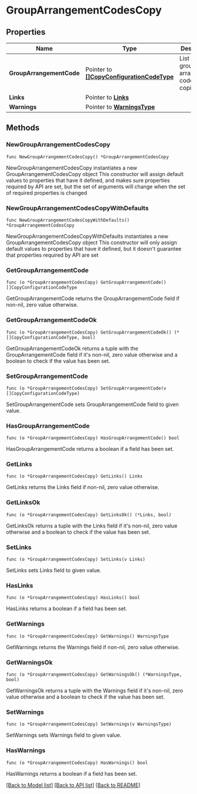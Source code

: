 # GroupArrangementCodesCopy

## Properties

Name | Type | Description | Notes
------------ | ------------- | ------------- | -------------
**GroupArrangementCode** | Pointer to [**[]CopyConfigurationCodeType**](CopyConfigurationCodeType.md) | List of the group arrangement codes to be copied. | [optional] 
**Links** | Pointer to [**Links**](Links.md) |  | [optional] 
**Warnings** | Pointer to [**WarningsType**](WarningsType.md) |  | [optional] 

## Methods

### NewGroupArrangementCodesCopy

`func NewGroupArrangementCodesCopy() *GroupArrangementCodesCopy`

NewGroupArrangementCodesCopy instantiates a new GroupArrangementCodesCopy object
This constructor will assign default values to properties that have it defined,
and makes sure properties required by API are set, but the set of arguments
will change when the set of required properties is changed

### NewGroupArrangementCodesCopyWithDefaults

`func NewGroupArrangementCodesCopyWithDefaults() *GroupArrangementCodesCopy`

NewGroupArrangementCodesCopyWithDefaults instantiates a new GroupArrangementCodesCopy object
This constructor will only assign default values to properties that have it defined,
but it doesn't guarantee that properties required by API are set

### GetGroupArrangementCode

`func (o *GroupArrangementCodesCopy) GetGroupArrangementCode() []CopyConfigurationCodeType`

GetGroupArrangementCode returns the GroupArrangementCode field if non-nil, zero value otherwise.

### GetGroupArrangementCodeOk

`func (o *GroupArrangementCodesCopy) GetGroupArrangementCodeOk() (*[]CopyConfigurationCodeType, bool)`

GetGroupArrangementCodeOk returns a tuple with the GroupArrangementCode field if it's non-nil, zero value otherwise
and a boolean to check if the value has been set.

### SetGroupArrangementCode

`func (o *GroupArrangementCodesCopy) SetGroupArrangementCode(v []CopyConfigurationCodeType)`

SetGroupArrangementCode sets GroupArrangementCode field to given value.

### HasGroupArrangementCode

`func (o *GroupArrangementCodesCopy) HasGroupArrangementCode() bool`

HasGroupArrangementCode returns a boolean if a field has been set.

### GetLinks

`func (o *GroupArrangementCodesCopy) GetLinks() Links`

GetLinks returns the Links field if non-nil, zero value otherwise.

### GetLinksOk

`func (o *GroupArrangementCodesCopy) GetLinksOk() (*Links, bool)`

GetLinksOk returns a tuple with the Links field if it's non-nil, zero value otherwise
and a boolean to check if the value has been set.

### SetLinks

`func (o *GroupArrangementCodesCopy) SetLinks(v Links)`

SetLinks sets Links field to given value.

### HasLinks

`func (o *GroupArrangementCodesCopy) HasLinks() bool`

HasLinks returns a boolean if a field has been set.

### GetWarnings

`func (o *GroupArrangementCodesCopy) GetWarnings() WarningsType`

GetWarnings returns the Warnings field if non-nil, zero value otherwise.

### GetWarningsOk

`func (o *GroupArrangementCodesCopy) GetWarningsOk() (*WarningsType, bool)`

GetWarningsOk returns a tuple with the Warnings field if it's non-nil, zero value otherwise
and a boolean to check if the value has been set.

### SetWarnings

`func (o *GroupArrangementCodesCopy) SetWarnings(v WarningsType)`

SetWarnings sets Warnings field to given value.

### HasWarnings

`func (o *GroupArrangementCodesCopy) HasWarnings() bool`

HasWarnings returns a boolean if a field has been set.


[[Back to Model list]](../README.md#documentation-for-models) [[Back to API list]](../README.md#documentation-for-api-endpoints) [[Back to README]](../README.md)


